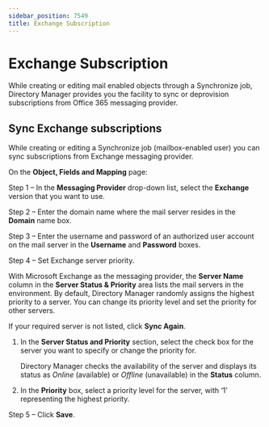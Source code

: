 ```yaml
---
sidebar_position: 7549
title: Exchange Subscription
---
```


# Exchange Subscription

While creating or editing mail enabled objects through a Synchronize job, Directory Manager provides you the facility to sync or deprovision subscriptions from Office 365 messaging provider.

## Sync Exchange subscriptions

While creating or editing a Synchronize job (mailbox-enabled user) you can sync subscriptions from Exchange messaging provider.

On the **Object, Fields and Mapping** page:

Step 1 – In the **Messaging Provider** drop-down list, select the **Exchange** version that you want to use.

Step 2 – Enter the domain name where the mail server resides in the **Domain** name box.

Step 3 – Enter the username and password of an authorized user account on the mail server in the **Username** and **Password** boxes.

Step 4 – Set Exchange server priority.

With Microsoft Exchange as the messaging provider, the **Server Name** column in the **Server Status & Priority** area lists the mail servers
in the environment. By default, Directory Manager randomly assigns the highest priority to a server. You can change its priority level and set the priority for other servers.

If your required server is not listed, click **Sync Again**.

1. In the **Server Status and Priority** section, select the check box for the server you want to specify or change the priority for.

   Directory Manager checks the availability
   of the server and displays its status as *Online* (available) or *Offline* (unavailable) in the **Status** column.
2. In the **Priority** box, select a priority level for the server, with ‘1’ representing the highest priority.

Step 5 – Click **Save**.